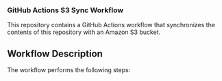 ### GitHub Actions S3 Sync Workflow
This repository contains a GitHub Actions workflow that synchronizes the contents of this repository with an Amazon S3 bucket.

## Workflow Description
The workflow performs the following steps: